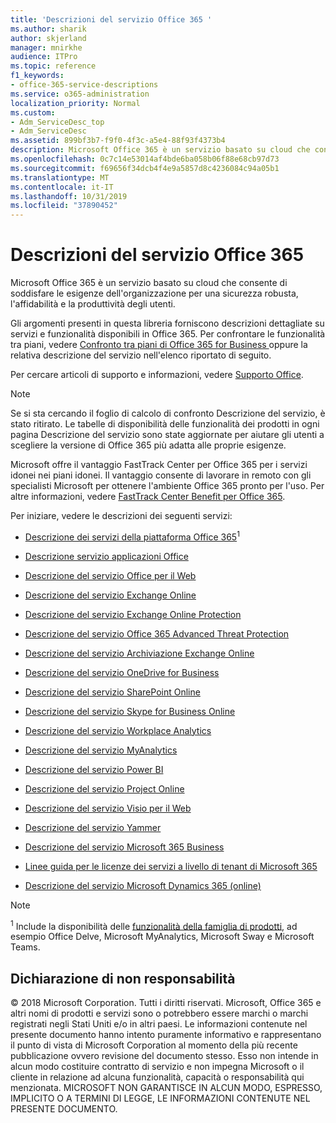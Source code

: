 ```yaml
---
title: 'Descrizioni del servizio Office 365 '
ms.author: sharik
author: skjerland
manager: mnirkhe
audience: ITPro
ms.topic: reference
f1_keywords:
- office-365-service-descriptions
ms.service: o365-administration
localization_priority: Normal
ms.custom:
- Adm_ServiceDesc_top
- Adm_ServiceDesc
ms.assetid: 899bf3b7-f9f0-4f3c-a5e4-88f93f4373b4
description: Microsoft Office 365 è un servizio basato su cloud che consente di soddisfare le esigenze dell'organizzazione per una sicurezza robusta, l'affidabilità e la produttività degli utenti.
ms.openlocfilehash: 0c7c14e53014af4bde6ba058b06f88e68cb97d73
ms.sourcegitcommit: f69656f34dcb4f4e9a5857d8c4236084c94a05b1
ms.translationtype: MT
ms.contentlocale: it-IT
ms.lasthandoff: 10/31/2019
ms.locfileid: "37890452"
---
```

# <a name="office-365-service-descriptions"></a>Descrizioni del servizio Office 365 

Microsoft Office 365 è un servizio basato su cloud che consente di soddisfare le esigenze dell'organizzazione per una sicurezza robusta, l'affidabilità e la produttività degli utenti. 
  
Gli argomenti presenti in questa libreria forniscono descrizioni dettagliate su servizi e funzionalità disponibili in Office 365. Per confrontare le funzionalità tra piani, vedere [Confronto tra piani di Office 365 for Business ](https://go.microsoft.com/fwlink/?LinkID=799177&amp;clcid=0x409) oppure la relativa descrizione del servizio nell'elenco riportato di seguito. 
  
Per cercare articoli di supporto e informazioni, vedere [Supporto Office](https://support.office.com/).
  
> [!NOTE]
> Se si sta cercando il foglio di calcolo di confronto Descrizione del servizio, è stato ritirato. Le tabelle di disponibilità delle funzionalità dei prodotti in ogni pagina Descrizione del servizio sono state aggiornate per aiutare gli utenti a scegliere la versione di Office 365 più adatta alle proprie esigenze. 
  
Microsoft offre il vantaggio FastTrack Center per Office 365 per i servizi idonei nei piani idonei. Il vantaggio consente di lavorare in remoto con gli specialisti Microsoft per ottenere l'ambiente Office 365 pronto per l'uso. Per altre informazioni, vedere [FastTrack Center Benefit per Office 365](https://docs.microsoft.com/fasttrack/O365-fasttrack-benefit-for-office-365).
  
Per iniziare, vedere le descrizioni dei seguenti servizi:
  
- [Descrizione dei servizi della piattaforma Office 365](office-365-platform-service-description/office-365-platform-service-description.md)<sup>1</sup>
    
- [Descrizione servizio applicazioni Office](office-applications-service-description/office-applications-service-description.md)
    
- [Descrizione del servizio Office per il Web](office-online-service-description/office-online-service-description.md)
    
- [Descrizione del servizio Exchange Online](exchange-online-service-description/exchange-online-service-description.md)
    
- [Descrizione del servizio Exchange Online Protection](exchange-online-protection-service-description/exchange-online-protection-service-description.md)
    
- [Descrizione del servizio Office 365 Advanced Threat Protection](office-365-advanced-threat-protection-service-description.md)
    
- [Descrizione del servizio Archiviazione Exchange Online](exchange-online-archiving-service-description/exchange-online-archiving-service-description.md)
    
- [Descrizione del servizio OneDrive for Business](onedrive-for-business-service-description.md)
    
- [Descrizione del servizio SharePoint Online](sharepoint-online-service-description/sharepoint-online-service-description.md)
    
- [Descrizione del servizio Skype for Business Online](skype-for-business-online-service-description/skype-for-business-online-service-description.md)
    
- [Descrizione del servizio Workplace Analytics](workplace-analytics-service-description.md)

- [Descrizione del servizio MyAnalytics](mya-service-description.md)
    
- [Descrizione del servizio Power BI](power-bi-service-description.md)
    
- [Descrizione del servizio Project Online](project-online-service-description/project-online-service-description.md)
    
- [Descrizione del servizio Visio per il Web](visio-online-service-description/visio-online-service-description.md)
    
- [Descrizione del servizio Yammer](yammer-service-description/yammer-service-description.md)

- [Descrizione del servizio Microsoft 365 Business](microsoft-365-service-descriptions/microsoft-365-business-service-description.md)

- [Linee guida per le licenze dei servizi a livello di tenant di Microsoft 365](microsoft-365-service-descriptions/microsoft-365-tenantlevel-services-licensing-guidance/microsoft-365-tenantlevel-services-licensing-guidance.md)
    
- [Descrizione del servizio Microsoft Dynamics 365 (online)](microsoft-dynamics-365-online-service-description.md)
    
> [!NOTE]
> <sup>1</sup> Include la disponibilità delle [funzionalità della famiglia di prodotti](https://docs.microsoft.com/office365/servicedescriptions/office-365-platform-service-description/office-365-suite-features), ad esempio Office Delve, Microsoft MyAnalytics, Microsoft Sway e Microsoft Teams.
  
## <a name="disclaimer"></a>Dichiarazione di non responsabilità

© 2018 Microsoft Corporation. Tutti i diritti riservati. Microsoft, Office 365 e altri nomi di prodotti e servizi sono o potrebbero essere marchi o marchi registrati negli Stati Uniti e/o in altri paesi. Le informazioni contenute nel presente documento hanno intento puramente informativo e rappresentano il punto di vista di Microsoft Corporation al momento della più recente pubblicazione ovvero revisione del documento stesso. Esso non intende in alcun modo costituire contratto di servizio e non impegna Microsoft o il cliente in relazione ad alcuna funzionalità, capacità o responsabilità qui menzionata. MICROSOFT NON GARANTISCE IN ALCUN MODO, ESPRESSO, IMPLICITO O A TERMINI DI LEGGE, LE INFORMAZIONI CONTENUTE NEL PRESENTE DOCUMENTO. 
  
